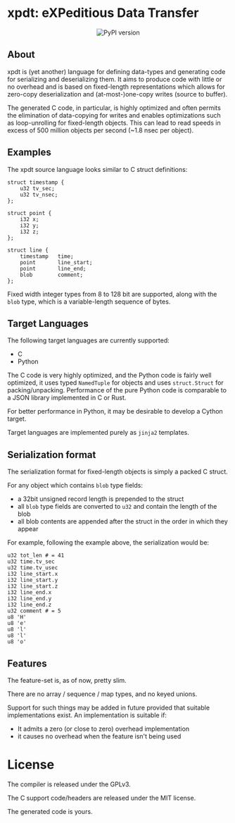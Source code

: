 # xpdt: eXPeditious Data Transfer

<div align="center">
  <img src="https://img.shields.io/pypi/v/xpdt?label=pypi" alt="PyPI version">
</div>

## About
xpdt is (yet another) language for defining data-types and generating code for
serializing and deserializing them. It aims to produce code with little or no
overhead and is based on fixed-length representations which allows for
zero-copy deserialization and (at-most-)one-copy writes (source to buffer).

The generated C code, in particular, is highly optimized and often permits the
elimination of data-copying for writes and enables optimizations such as
loop-unrolling for fixed-length objects. This can lead to read speeds in
excess of 500 million objects per second (~1.8 nsec per object).

## Examples
The xpdt source language looks similar to C struct definitions:

```
struct timestamp {
	u32	tv_sec;
	u32	tv_nsec;
};

struct point {
	i32	x;
	i32	y;
	i32	z;
};

struct line {
	timestamp	time;
	point		line_start;
	point		line_end;
	blob		comment;
};
```

Fixed width integer types from 8 to 128 bit are supported, along with the
`blob` type, which is a variable-length sequence of bytes.

## Target Languages
The following target languages are currently supported:
- C
- Python

The C code is very highly optimized, and the Python code is fairly well
optimized, it uses typed `NamedTuple` for objects and uses `struct.Struct` for
packing/unpacking. Performance of the pure Python code is comparable to a JSON
library implemented in C or Rust.

For better performance in Python, it may be desirable to develop a Cython
target.

Target languages are implemented purely as `jinja2` templates.

## Serialization format
The serialization format for fixed-length objects is simply a packed C struct.

For any object which contains `blob` type fields:
- a 32bit unsigned record length is prepended to the struct
- all `blob` type fields are converted to `u32` and contain the length of the blob
- all blob contents are appended after the struct in the order in which they appear

For example, following the example above, the serialization would be:

```
u32 tot_len # = 41
u32 time.tv_sec
u32 time.tv_usec
i32 line_start.x
i32 line_start.y
i32 line_start.z
i32 line_end.x
i32 line_end.y
i32 line_end.z
u32 comment # = 5
u8 'H'
u8 'e'
u8 'l'
u8 'l'
u8 'o'
```

## Features
The feature-set is, as of now, pretty slim.

There are no array / sequence / map types, and no keyed unions.

Support for such things may be added in future provided that suitable
implementations exist. An implementation is suitable if:
- It admits a zero (or close to zero) overhead implementation
- it causes no overhead when the feature isn't being used

# License
The compiler is released under the GPLv3.

The C support code/headers are released under the MIT license.

The generated code is yours.
